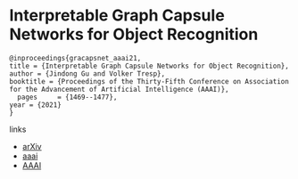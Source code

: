 # Interpretable Graph Capsule Networks for Object Recognition

```
@inproceedings{gracapsnet_aaai21,
title = {Interpretable Graph Capsule Networks for Object Recognition},
author = {Jindong Gu and Volker Tresp},
booktitle = {Proceedings of the Thirty-Fifth Conference on Association for the Advancement of Artificial Intelligence (AAAI)},
  pages	    = {1469--1477},
year = {2021}
}
```

links
- [arXiv](https://arxiv.org/abs/2012.01674)
- [aaai](https://www.aaai.org/AAAI21Papers/AAAI-8700.GuJ.pdf)
- [AAAI](https://ojs.aaai.org/index.php/AAAI/article/view/16237)